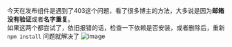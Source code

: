 今天在发布组件是遇到了403这个问题，看了很多博主的方法，大多说是因为<b>邮箱没有验证</b>或者<b>名字重复</b>。   
如果这两个都尝试了，依旧报错的话，检查一下依赖是否安装，或者删除后，重新``` npm install ```   问题就解决了
![image](https://user-images.githubusercontent.com/71962217/133056973-78f54d80-edae-4501-81b7-1685a86a0ff4.png)
